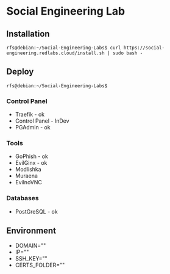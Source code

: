 # Social Engineering Lab

## Installation

```console
rfs@debian:~/Social-Engineering-Labs$ curl https://social-engineering.redlabs.cloud/install.sh | sudo bash -
```


## Deploy
```console
rfs@debian:~/Social-Engineering-Labs$ 
```
### Control Panel

- Traefik - ok
- Control Panel - InDev
- PGAdmin - ok

### Tools

- GoPhish - ok
- EvilGinx - ok
- Modlishka
- Muraena
- EvilnoVNC 
### Databases

- PostGreSQL - ok

## Environment

- DOMAIN=""
- IP=""
- SSH_KEY=""
- CERTS_FOLDER=""
